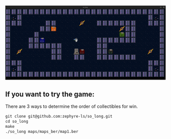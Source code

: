![So_long](so_long.png)

## If you want to try the game:

There are 3 ways to determine the order of collectibles for win.

```
git clone git@github.com:zephyre-ls/so_long.git
cd so_long
make
./so_long maps/maps_ber/map1.ber
```
